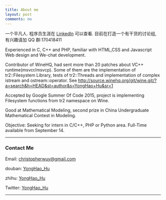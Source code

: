```yaml
---
title: About me
layout: post
comments: no
---
```


一个平凡人.
程序员生涯在 [LinkedIn](https://www.linkedin.com/in/yonghaohu) 可以查看.
目前在打造一个有干货的讨论组, 有兴趣请加 QQ 群:170418411

Experienced in C, C++ and PHP, familiar with  HTML,CSS and Javascript Web design and We-chat development.

Contributor of WineHQ, had sent more than 20 patches about VC++ runtime(msvcr/msvcp). Some of them are the implementation of tr2::Filesystem Library, tests of tr2::Threads and implementation of complex istream and ostream::operator. See  http://source.winehq.org/git/wine.git/?a=search&h=HEAD&st=author&s=YongHao+Hu&sr=1

Accepted by Google Summer Of Code 2015, project is implementing Filesystem functions from tr2 namespace on Wine.

Good at Mathematical Modeling, second prize in China Undergraduate Mathematical Contest in Modeling.

Objective: Seeking for intern in C/C++, PHP or Python area. Full-Time available from September 14.

----

### Contact Me        

Email:   [christopherwuy@gmail.com](mailto:christopherwuy@gmail.com) 

douban: [YongHao_Hu](https://www.douban.com/people/56688445/)

zhihu: [YongHao_Hu](https://www.zhihu.com/people/hu-yong-hao-49)

Twitter: [YongHao_Hu](http://twitter.com/YongHao_Hu)

----
